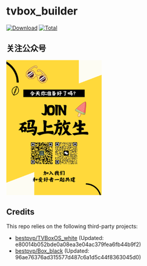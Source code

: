 # tvbox_builder
[![Download](https://img.shields.io/github/v/release/bestpvp/tvbox_builder?color=orange&logoColor=orange&label=Download&logo=DocuSign)](https://github.com/bestpvp/tvbox_builder/releases/latest) 
[![Total](https://shields.io/github/downloads/bestpvp/tvbox_builder/total?logo=Bookmeter&label=Counts&logoColor=yellow&color=yellow)](https://github.com/bestpvp/tvbox_builder/releases)

## 关注公众号
<img src=./join.PNG style="width:50%;" />

## Credits
This repo relies on the following third-party projects:
- [bestpvp/TVBoxOS_white](https://github.com/bestpvp/TVBoxOS_white) (Updated: e80014b052bde0a08ea3e04ac379fea6fb44b9f2)
- [bestpvp/Box_black](https://github.com/bestpvp/Box_black) (Updated: 96ae76376ad315577d487c6a1d5c44f8363045d0)
